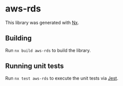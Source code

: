 # aws-rds

This library was generated with [Nx](https://nx.dev).

## Building

Run `nx build aws-rds` to build the library.

## Running unit tests

Run `nx test aws-rds` to execute the unit tests via [Jest](https://jestjs.io).
